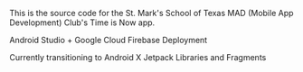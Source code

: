 This is the source code for the St. Mark's School of Texas MAD (Mobile App Development) Club's Time is Now app.

Android Studio + Google Cloud Firebase Deployment


Currently transitioning to Android X Jetpack Libraries and Fragments
